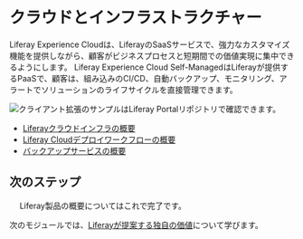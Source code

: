 # クラウドとインフラストラクチャー

Liferay Experience Cloudは、LiferayのSaaSサービスで、強力なカスタマイズ機能を提供しながら、顧客がビジネスプロセスと短期間での価値実現に集中できるようにします。 Liferay Experience Cloud Self-ManagedはLiferayが提供するPaaSで、顧客は、組み込みのCI/CD、自動バックアップ、モニタリング、アラートでソリューションのライフサイクルを直接管理できます。

![クライアント拡張のサンプルはLiferay Portalリポジトリで確認できます。](./cloud-and-infrastructure/images/01.png)

* [Liferayクラウドインフラの概要](https://learn.liferay.com/w/liferay-cloud/getting-started)
* [Liferay Cloudデプロイワークフローの概要](https://learn.liferay.com/w/liferay-cloud/build-and-deploy/overview-of-the-liferay-cloud-deployment-workflow)
* [バックアップサービスの概要](https://learn.liferay.com/w/liferay-cloud/platform-services/backup-service/backup-service-overview)

## 次のステップ

　 Liferay製品の概要についてはこれで完了です。

次のモジュールでは、[Liferayが提案する独自の価値](../liferays-unique-value-proposition.md)について学びます。
